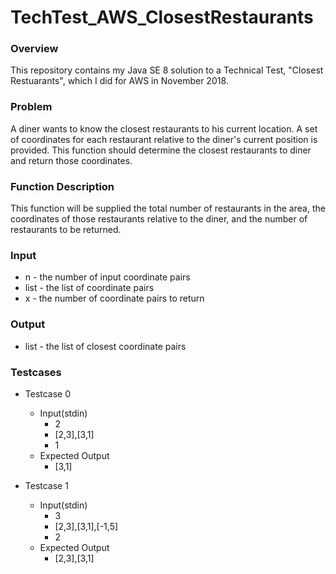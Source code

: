 # TechTest_AWS_ClosestRestaurants

### Overview

This repository contains my Java SE 8 solution to a Technical Test, "Closest Restuarants", which I did for AWS 
in November 2018.

### Problem 

A diner wants to know the closest restaurants to his current location. A set of coordinates for each restaurant 
relative to the diner's current position is provided. This function should determine the closest restaurants to 
diner and return those coordinates.

### Function Description

This function will be supplied the total number of restaurants in the area, the coordinates of those restaurants 
relative to the diner, and the number of restaurants to be returned.
 
### Input

 - n    - the number of input coordinate pairs
 - list - the list of coordinate pairs
 - x -    the number of coordinate pairs to return

### Output

 - list - the list of closest coordinate pairs

### Testcases

 - Testcase 0
   - Input(stdin)
     - 2
     - [2,3],[3,1]
     - 1
   - Expected Output
     - [3,1]
 
 - Testcase 1
   - Input(stdin)
     - 3
     - [2,3],[3,1],[-1,5]
     - 2
   - Expected Output
     - [2,3],[3,1]

